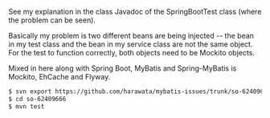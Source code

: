 See my explanation in the class Javadoc of the SpringBootTest class (where the problem can be seen).

Basically my problem is two different beans are being injected -- the bean in my test class and the bean in my
service class are not the same object.  For the test to function correctly, both objects need to be Mockito
objects.

Mixed in here along with Spring Boot, MyBatis and Spring-MyBatis is Mockito, EhCache and Flyway.

```sh
$ svn export https://github.com/harawata/mybatis-issues/trunk/so-62409666
$ cd so-62409666
$ mvn test
```
